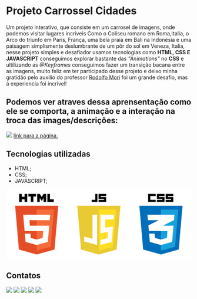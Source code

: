 # Projeto Carrossel Cidades
Um projeto interativo, que consiste em um carrosel de imagens, onde podemos visitar lugares incriveis Como o Coliseu romano em Roma,Italia, o Arco do triunfo em Paris, França, uma bela praia em Bali na Indonésia e uma paisagem simplismente deslumbrante de um pôr do sol em Veneza, Italia, nesse projeto simples e desafiador usamos tecnologias como <strong>HTML, CSS E JAVASCRIPT</strong> conseguimos explorar bastante das <i>"Animations"</i> no <strong>CSS</strong> e ultilizando as <i>@Keyframes</i> conseguimos fazer um transição bacana entre as imagens, muito feliz em ter participado desse projeto e deixo minha gratidão pelo auxilio do professor <a href="https://www.instagram.com/rodolfomorii/" target="_blank">Rodolfo Mori</a> foi um grande desafio, mas á experiencia foi incrivel!

## Podemos ver atraves dessa aprensentação como ele se comporta, a animação e a interação na troca das images/descrições:

[<img src="./src/imagens/imagens readme/Animação tela carrossel.gif">](https://slv-levi.github.io/carrossel-cidades/)
<a href="https://slv-levi.github.io/carrossel-cidades/" target="_blank">link para a página.</a>

## Tecnologias utilizadas
- HTML;
- CSS;
- JAVASCRIPT;
<img src="./src/imagens/imagens readme/pngegg.png" alt="png das linguagens html, css e javascript">

## Contatos
<div> 
  <a href="https://www.youtube.com/@levisilva6906" target="_blank"><img src="https://img.shields.io/badge/YouTube-FF0000?style=for-the-badge&logo=youtube&logoColor=white" target="_blank"></a>
  <a href="https://instagram.com/slv_levi" target="_blank"><img src="https://img.shields.io/badge/-Instagram-%23E4405F?style=for-the-badge&logo=instagram&logoColor=white" target="_blank"></a>
<a href="https://discord.gg/g5DdtEvN" target="_blank"><img src="https://img.shields.io/badge/Discord-7289DA?style=for-the-badge&logo=discord&logoColor=white" target="_blank"></a> 
  <a href = "mailto:levizinhowskateboard@gmail.com"><img src="https://img.shields.io/badge/-Gmail-%23333?style=for-the-badge&logo=gmail&logoColor=white" target="_blank"></a>
  <a href="https://www.linkedin.com/in/levi-silva-0b3b33206" target="_blank"><img src="https://img.shields.io/badge/-LinkedIn-%230077B5?style=for-the-badge&logo=linkedin&logoColor=white" target="_blank"></a>
</div>
